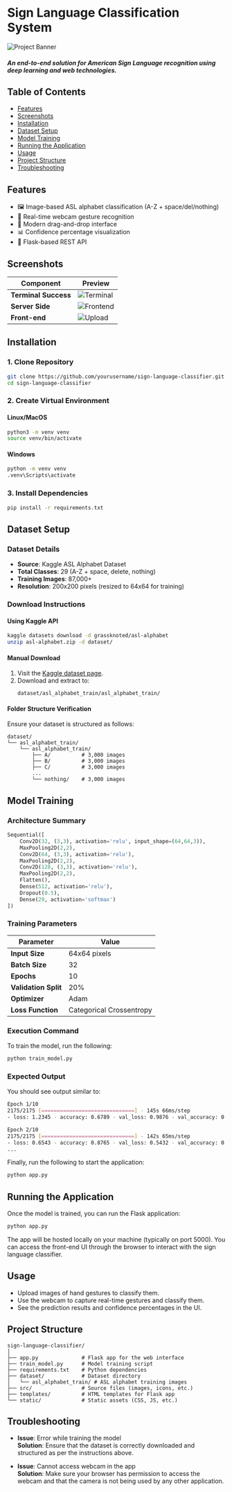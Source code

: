
# Sign Language Classification System

![Project Banner](./src/Banner.png)

<h5>An end-to-end solution for American Sign Language recognition using deep learning and web technologies.</h5>


## Table of Contents
- [Features](#features)
- [Screenshots](#screenshots)
- [Installation](#installation)
- [Dataset Setup](#dataset-setup)
- [Model Training](#model-training)
- [Running the Application](#running-the-application)
- [Usage](#usage)
- [Project Structure](#project-structure)
- [Troubleshooting](#troubleshooting)

## Features
- 🖼️ Image-based ASL alphabet classification (A-Z + space/del/nothing)
- 📸 Real-time webcam gesture recognition
- 🎨 Modern drag-and-drop interface
- 📊 Confidence percentage visualization
- 🚀 Flask-based REST API

## Screenshots
| Component | Preview |
|-----------|---------|
| **Terminal Success** | ![Terminal](./src/Terminal_Success.png) |
| **Server Side** | ![Frontend](./src/Server.png) |
| **Front-end** | ![Upload](./src/Web_Success.png) |


## Installation

### 1. Clone Repository
```bash
git clone https://github.com/yourusername/sign-language-classifier.git
cd sign-language-classifier
```

### 2. Create Virtual Environment

#### Linux/MacOS
```bash
python3 -m venv venv
source venv/bin/activate
```

#### Windows
```bash
python -m venv venv
.venv\Scripts\activate
```

### 3. Install Dependencies
```bash
pip install -r requirements.txt
```

## Dataset Setup

### Dataset Details
- **Source**: Kaggle ASL Alphabet Dataset  
- **Total Classes**: 29 (A-Z + space, delete, nothing)  
- **Training Images**: 87,000+  
- **Resolution**: 200x200 pixels (resized to 64x64 for training)  

### Download Instructions

#### Using Kaggle API
```bash
kaggle datasets download -d grassknoted/asl-alphabet
unzip asl-alphabet.zip -d dataset/
```

#### Manual Download
1. Visit the [Kaggle dataset page](https://www.kaggle.com/grassknoted/asl-alphabet).
2. Download and extract to:
   ```
   dataset/asl_alphabet_train/asl_alphabet_train/
   ```

#### Folder Structure Verification
Ensure your dataset is structured as follows:
```
dataset/
└── asl_alphabet_train/
    └── asl_alphabet_train/
        ├── A/          # 3,000 images
        ├── B/          # 3,000 images
        ├── C/          # 3,000 images
        ...
        └── nothing/    # 3,000 images
```

## Model Training

### Architecture Summary

```python
Sequential([
    Conv2D(32, (3,3), activation='relu', input_shape=(64,64,3)),
    MaxPooling2D(2,2),
    Conv2D(64, (3,3), activation='relu'),
    MaxPooling2D(2,2),
    Conv2D(128, (3,3), activation='relu'),
    MaxPooling2D(2,2),
    Flatten(),
    Dense(512, activation='relu'),
    Dropout(0.5),
    Dense(29, activation='softmax')
])
```

### Training Parameters

| Parameter          | Value               |
|--------------------|---------------------|
| **Input Size**      | 64x64 pixels        |
| **Batch Size**      | 32                  |
| **Epochs**          | 10                  |
| **Validation Split**| 20%                 |
| **Optimizer**       | Adam                |
| **Loss Function**   | Categorical Crossentropy |

### Execution Command
To train the model, run the following:
```bash
python train_model.py
```

### Expected Output
You should see output similar to:
```bash
Epoch 1/10
2175/2175 [==============================] - 145s 66ms/step 
- loss: 1.2345 - accuracy: 0.6789 - val_loss: 0.9876 - val_accuracy: 0.7654

Epoch 2/10
2175/2175 [==============================] - 142s 65ms/step
- loss: 0.6543 - accuracy: 0.8765 - val_loss: 0.5432 - val_accuracy: 0.8765
...
```

Finally, run the following to start the application:
```bash
python app.py
```

## Running the Application
Once the model is trained, you can run the Flask application:
```bash
python app.py
```

The app will be hosted locally on your machine (typically on port 5000). You can access the front-end UI through the browser to interact with the sign language classifier.

## Usage
- Upload images of hand gestures to classify them.
- Use the webcam to capture real-time gestures and classify them.
- See the prediction results and confidence percentages in the UI.

## Project Structure
```
sign-language-classifier/
│
├── app.py              # Flask app for the web interface
├── train_model.py      # Model training script
├── requirements.txt    # Python dependencies
├── dataset/            # Dataset directory
│   └── asl_alphabet_train/ # ASL alphabet training images
├── src/                # Source files (images, icons, etc.)
├── templates/          # HTML templates for Flask app
└── static/             # Static assets (CSS, JS, etc.)
```

## Troubleshooting
- **Issue**: Error while training the model  
  **Solution**: Ensure that the dataset is correctly downloaded and structured as per the instructions above.

- **Issue**: Cannot access webcam in the app  
  **Solution**: Make sure your browser has permission to access the webcam and that the camera is not being used by any other application.


